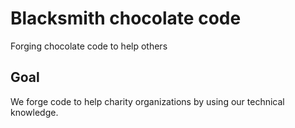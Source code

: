 # Blacksmith chocolate code

Forging chocolate code to help others

## Goal
We forge code to help charity organizations by using our technical knowledge.
